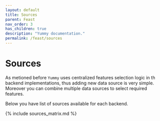 ```yaml
---
layout: default
title: Sources
parent: Feast
nav_order: 3
has_children: true
description: "Yummy documentation."
permalink: /feast/sources
---
```


# Sources

As metioned before `Yummy` uses centralized features selection logic in th backend implementations,
thus adding new data source is very simple.
Moreover you can combine multiple data sources to select required features. 

Below you have list of sources available for each backend. 

{% include sources_matrix.md %}


